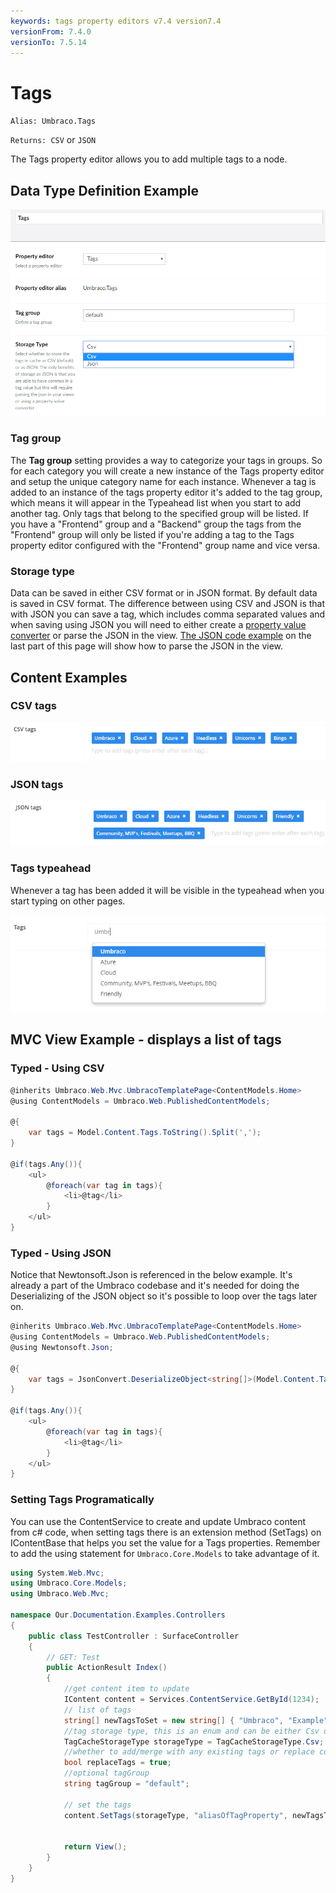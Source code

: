 ```yaml
---
keywords: tags property editors v7.4 version7.4
versionFrom: 7.4.0
versionTo: 7.5.14
---
```


# Tags

`Alias: Umbraco.Tags`

`Returns: CSV` or `JSON`

The Tags property editor allows you to add multiple tags to a node.

## Data Type Definition Example

![Data Type Definition Example](images/configuration.png)

### Tag group

The **Tag group** setting provides a way to categorize your tags in groups. So for each category you will create a new instance of the Tags property editor and setup the unique category name for each instance. Whenever a tag is added to an instance of the tags property editor it's added to the tag group, which means it will appear in the Typeahead list when you start to add another tag. Only tags that belong to the specified group will be listed. If you have a "Frontend" group and a "Backend" group the tags from the "Frontend" group will only be listed if you're adding a tag to the Tags property editor configured with the "Frontend" group name and vice versa.

### Storage type

Data can be saved in either CSV format or in JSON format. By default data is saved in CSV format. The difference between using CSV and JSON is that with JSON you can save a tag, which includes comma separated values and when saving using JSON you will need to either create a [property value converter](../../../../../Extending/Property-Editors/Property-Value-Converters/index.md "Read more about property value converters") or parse the JSON in the view. [The JSON code example](index-vpost-7.4.md#typed---using-json) on the last part of this page will show how to parse the JSON in the view.

## Content Examples

### CSV tags

![CSV tags example](images/7_4/csv-example.png)

### JSON tags

![JSON tags example](images/7_4/json-example.png)

### Tags typeahead

Whenever a tag has been added it will be visible in the typeahead when you start typing on other pages.

![Tags typeahead example](images/7_4/typeahead.png)

## MVC View Example - displays a list of tags

### Typed - Using CSV

```csharp
@inherits Umbraco.Web.Mvc.UmbracoTemplatePage<ContentModels.Home>
@using ContentModels = Umbraco.Web.PublishedContentModels;

@{
    var tags = Model.Content.Tags.ToString().Split(',');
}

@if(tags.Any()){
    <ul>
        @foreach(var tag in tags){
            <li>@tag</li>
        }
    </ul>
}
```

### Typed - Using JSON

Notice that Newtonsoft.Json is referenced in the below example. It's already a part of the Umbraco codebase and it's needed for doing the Deserializing of the JSON object so it's possible to loop over the tags later on.

```csharp
@inherits Umbraco.Web.Mvc.UmbracoTemplatePage<ContentModels.Home>
@using ContentModels = Umbraco.Web.PublishedContentModels;
@using Newtonsoft.Json;

@{
    var tags = JsonConvert.DeserializeObject<string[]>(Model.Content.Tags.ToString());
}

@if(tags.Any()){
    <ul>
        @foreach(var tag in tags){
            <li>@tag</li>
        }
    </ul>
}
```

### Setting Tags Programatically

You can use the ContentService to create and update Umbraco content from c# code, when setting tags there is an extension method (SetTags) on IContentBase that helps you set the value for a Tags properties. Remember to add the using statement for `Umbraco.Core.Models` to take advantage of it.

```csharp
using System.Web.Mvc;
using Umbraco.Core.Models;
using Umbraco.Web.Mvc;

namespace Our.Documentation.Examples.Controllers
{
    public class TestController : SurfaceController
    {
        // GET: Test
        public ActionResult Index()
        {
            //get content item to update
            IContent content = Services.ContentService.GetById(1234);
            // list of tags
            string[] newTagsToSet = new string[] { "Umbraco", "Example","Setting Tags", "Helper" };
            //tag storage type, this is an enum and can be either Csv or Json
            TagCacheStorageType storageType = TagCacheStorageType.Csv;
            //whether to add/merge with any existing tags or replace completely existing tags with this new set of tags
            bool replaceTags = true;
            //optional tagGroup
            string tagGroup = "default";

            // set the tags
            content.SetTags(storageType, "aliasOfTagProperty", newTagsToSet, replaceTags, tagGroup);


            return View();
        }
    }
}
```
